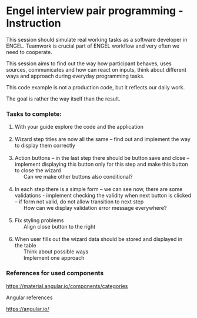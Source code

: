 # Engel interview pair programming - Instruction

<p>This session should simulate real working tasks as a software developer in ENGEL. 
Teamwork is crucial part of ENGEL workflow and very often we need to cooperate.</p>

<p>This session aims to find out the way how participant behaves, uses sources, 
communicates and how can react on inputs, think about different ways and approach 
during everyday programming tasks.</p>

<p>This code example is not a production code, but it reflects our daily work.</p>

<p>The goal is rather the way itself than the result.</p>

### Tasks to complete:
<ol>
<li>With your guide explore the code and the application <br><br></li>
<li>Wizard step titles are now all the same – find out and implement the way to display them correctly<br><br></li>
<li>Action buttons – in the last step there should be button save and close – implement displaying this button only for this step and make this button to close the wizard
	 <ul>Can we make other buttons also conditional?</ul><br></li>  
<li>In each step there is a simple form – we can see now, there are some validations 
- implement checking the validity when next button is clicked 
– if form not valid, do not allow transition to next step
<ul>How can we display validation error message everywhere?</ul><br></li>

<li>Fix styling problems
	<ul>Align close button to the right</ul><br></li>
<li>When user fills out the wizard data should be stored and displayed in the table
	<ul>Think about possible ways</ul>
	<ul>Implement one approach</ul></li>
</ol>



### References for used components

https://material.angular.io/components/categories

Angular references

https://angular.io/
